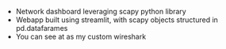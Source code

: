 - Network dashboard leveraging scapy python library
- Webapp built using streamlit, with scapy objects structured in pd.datafarames
- You can see at as my custom wireshark
